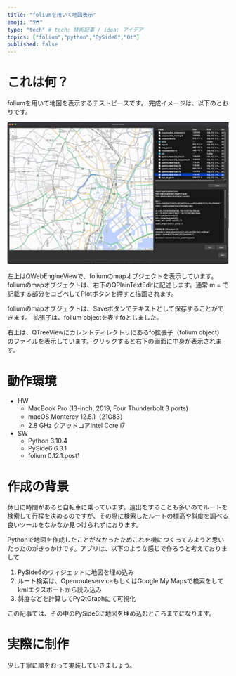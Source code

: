 ```yaml
---
title: "foliumを用いて地図表示"
emoji: "🗺️"
type: "tech" # tech: 技術記事 / idea: アイデア
topics: ["folium","python","PySide6","Qt"]
published: false
---
```


# これは何？

foliumを用いて地図を表示するテストピースです。
完成イメージは、以下のとおりです。


![](/images/2022-09-09-22-32-11.png)

左上はQWebEngineViewで、foliumのmapオブジェクトを表示しています。
foliumのmapオブジェクトは、右下のQPlainTextEditに記述します。通常 m = で記載する部分をコピペしてPlotボタンを押すと描画されます。

foliumのmapオブジェクトは、Saveボタンでテキストとして保存することができます。
拡張子は、folium objectを表すfoとしました。

右上は、QTreeViewにカレントディレクトリにあるfo拡張子（folium object）のファイルを表示しています。クリックすると右下の画面に中身が表示されます。

# 動作環境

- HW
  - MacBook Pro (13-inch, 2019, Four Thunderbolt 3 ports)
  - macOS Monterey 12.5.1（21G83）
  - 2.8 GHz クアッドコアIntel Core i7
- SW
  - Python 3.10.4
  - PySide6 6.3.1
  - folium 0.12.1.post1

# 作成の背景


休日に時間があると自転車に乗っています。遠出をすることも多いのでルートを検索して行程を決めるのですが、その際に検索したルートの標高や斜度を調べる良いツールをなかなか見つけられずにおります。

Pythonで地図を作成したことがなかったためこれを機につくってみようと思いたったのがきっかけです。アプリは、以下のような感じで作ろうと考えておりまして

1. PySide6のウィジェットに地図を埋め込み
1. ルート検索は、OpenrouteserviceもしくはGoogle My Mapsで検索をしてkmlエクスポートから読み込み
1. 斜度などを計算してPyQtGraphにて可視化

この記事では、その中のPySide6に地図を埋め込むところまでになります。


# 実際に制作

少し丁寧に順をおって実装していきましょう。


